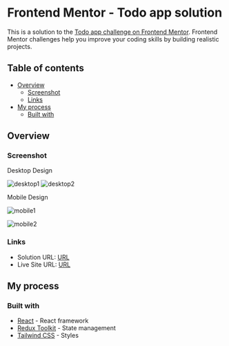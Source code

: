 # Frontend Mentor - Todo app solution

This is a solution to the [Todo app challenge on Frontend Mentor](https://www.frontendmentor.io/challenges/todo-app-Su1_KokOW). Frontend Mentor challenges help you improve your coding skills by building realistic projects.

## Table of contents

- [Overview](#overview)
  - [Screenshot](#screenshot)
  - [Links](#links)
- [My process](#my-process)
  - [Built with](#built-with)


## Overview

### Screenshot

Desktop Design

![desktop1](https://github.com/user-attachments/assets/3bd158f5-9fb5-465b-affb-1d6e31a4c4db)
![desktop2](https://github.com/user-attachments/assets/4c0b6e81-e2d8-4326-b1c3-068c30404322)

Mobile Design

![mobile1](https://github.com/user-attachments/assets/2204bf11-67d0-41de-9641-353a0ea10739)

![mobile2](https://github.com/user-attachments/assets/384042de-8b98-4b85-a22f-7815bb5ab54c)

### Links

- Solution URL: [URL](https://github.com/Mohammed-Mounir/todo-app-redux-toolkit)
- Live Site URL: [URL](https://mohammed-mounir.github.io/todo-app-redux-toolkit/)

## My process

### Built with

- [React](https://react.dev/) - React framework
- [Redux Toolkit](https://zustand-demo.pmnd.rs/) - State management
- [Tailwind CSS](https://tailwindcss.com/) - Styles